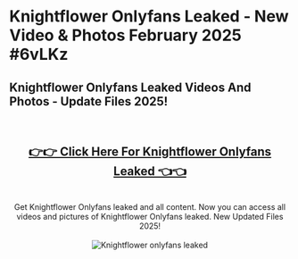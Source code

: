 # Knightflower Onlyfans Leaked - New Video & Photos February 2025 #6vLKz

<h2>Knightflower Onlyfans Leaked Videos And Photos - Update Files 2025!</h2>
<br>
<div align="center">
<h2><a href="https://links2leaks.com?utm_source=knightflower&utm_medium=git92" rel="nofollow">👉👉 Click Here For Knightflower Onlyfans Leaked 👈👈</a></h2>
<br>
Get Knightflower Onlyfans leaked and all content. Now you can access all videos and pictures of Knightflower Onlyfans leaked. New Updated Files 2025!
<br>
<br>
<a href="https://links2leaks.com?utm_source=knightflower&utm_medium=git92" rel="nofollow" data-target="animated-image.originalLink"><img src="https://i.ibb.co/Gkj2r4b/banner.png" alt="Knightflower onlyfans leaked" style="max-width: 100%; display: inline-block;" data-target="animated-image.originalImage"></a>
</div>
<br>

